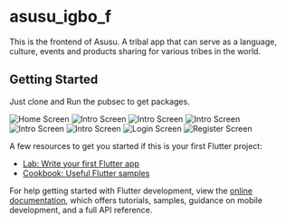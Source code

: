# asusu_igbo_f

This is the frontend of Asusu. A tribal app that can serve as a language, culture, events and products sharing for various tribes in the world. 

## Getting Started

Just clone and Run the pubsec to get packages. 

![Home Screen](/UI_XD/images/Home.jpg)
![Intro Screen](/UI_XD/images/Intro_1.jpg)
![Intro Screen](/UI_XD/images/Intro_2.jpg)
![Intro Screen](/UI_XD/images/Intro_3.jpg)
![Intro Screen](/UI_XD/images/Intro_4.jpg)
![Intro Screen](/UI_XD/images/Intro_1.jpg)
![Login Screen](/UI_XD/images/Login.jpg)
![Register Screen](/UI_XD/images/Register.jpg)

A few resources to get you started if this is your first Flutter project:

- [Lab: Write your first Flutter app](https://docs.flutter.dev/get-started/codelab)
- [Cookbook: Useful Flutter samples](https://docs.flutter.dev/cookbook)

For help getting started with Flutter development, view the
[online documentation](https://docs.flutter.dev/), which offers tutorials,
samples, guidance on mobile development, and a full API reference.
